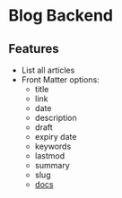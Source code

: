 # Blog Backend

## Features
- List all articles
- Front Matter options:
  - title
  - link
  - date
  - description
  - draft 
  - expiry date
  - keywords
  - lastmod
  - summary
  - slug
  - [docs](https://gohugo.io/content-management/front-matter/)
